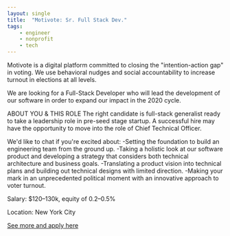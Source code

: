 ```yaml
---
layout: single
title:  "Motivote: Sr. Full Stack Dev."
tags: 
    - engineer
    - nonprofit
    - tech
---
```


Motivote is a digital platform committed to closing the "intention-action gap" in voting. We use behavioral nudges and social accountability to increase turnout in elections at all levels.

We are looking for a Full-Stack Developer who will lead the development of our software in order to expand our impact in the 2020 cycle.

ABOUT YOU & THIS ROLE
The right candidate is full-stack generalist ready to take a leadership role in pre-seed stage startup. A successful hire may have the opportunity to move into the role of Chief Technical Officer.

We'd like to chat if you're excited about:
-Setting the foundation to build an engineering team from the ground up.
-Taking a holistic look at our software product and developing a strategy that considers both technical architecture and business goals.
-Translating a product vision into technical plans and building out technical designs with limited direction.
-Making your mark in an unprecedented political moment with an innovative approach to voter turnout.


Salary: $120–130k, equity of 0.2–0.5%


Location: New York City


[See more and apply here](https://angel.co/company/motivote/jobs/635004-technical-cofounder-product-leader-for-democracy-tech-startup)
